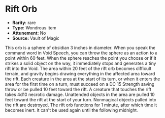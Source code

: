 
# Rift Orb

* **Rarity:** rare
* **Type:** Wondrous item
* **Attunement:** No
* **Source:** Vault of Magic


This orb is a sphere of obsidian 3 inches in diameter. When you speak the command word in Void Speech, you can throw the sphere as an action to a point within 60 feet. When the sphere reaches the point you choose or if it strikes a solid object on the way, it immediately stops and generates a tiny rift into the Void. The area within 20 feet of the rift orb becomes difficult terrain, and gravity begins drawing everything in the affected area toward the rift. Each creature in the area at the start of its turn, or when it enters the area for the first time on a turn, must succeed on a DC 15 Strength saving throw or be pulled 10 feet toward the rift. A creature that touches the rift takes 4d10 necrotic damage. Unattended objects in the area are pulled 10 feet toward the rift at the start of your turn. Nonmagical objects pulled into the rift are destroyed. The rift orb functions for 1 minute, after which time it becomes inert. It can't be used again until the following midnight.
